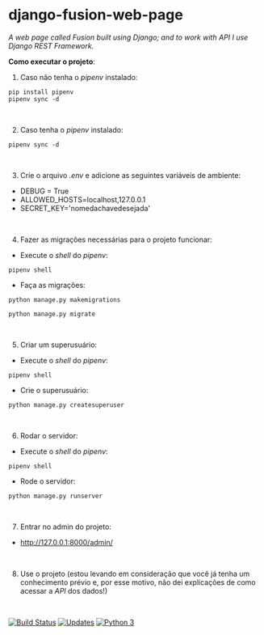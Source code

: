 # django-fusion-web-page

_A web page called Fusion built using Django; and to work with API I use Django REST Framework._

**Como executar o projeto**:

1. Caso não tenha o _pipenv_ instalado:
```console
pip install pipenv
pipenv sync -d
```

<br>

2. Caso tenha o _pipenv_ instalado:
```console
pipenv sync -d
```

<br>

3. Crie o arquivo _.env_ e adicione as seguintes variáveis de ambiente:

- DEBUG = True
- ALLOWED_HOSTS=localhost,127.0.0.1
- SECRET_KEY='nomedachavedesejada'

<br>

4. Fazer as migrações necessárias para o projeto funcionar:

- Execute o _shell_ do _pipenv_:
```console
pipenv shell
```
- Faça as migrações:
```console
python manage.py makemigrations

python manage.py migrate
```

<br>

5. Criar um superusuário:

- Execute o _shell_ do _pipenv_:

```console
pipenv shell
```
- Crie o superusuário:
```console
python manage.py createsuperuser
```

<br>

6. Rodar o servidor:
- Execute o _shell_ do _pipenv_:
```console
pipenv shell
```

- Rode o servidor:
```console
python manage.py runserver
```

<br>

7. Entrar no admin do projeto:
- http://127.0.0.1:8000/admin/

<br>

8. Use o projeto 
(estou levando em consideração que você já tenha um conhecimento prévio e, 
por esse motivo, não dei explicações de como acessar a _API_ dos dados!)

<br>

[![Build Status](https://travis-ci.com/franciscowendel/django-fusion-web-page.svg?branch=main)](https://travis-ci.com/franciscowendel/django-fusion-web-page)
[![Updates](https://pyup.io/repos/github/franciscowendel/django-fusion-web-page/shield.svg)](https://pyup.io/repos/github/franciscowendel/django-fusion-web-page/)
[![Python 3](https://pyup.io/repos/github/franciscowendel/django-fusion-web-page/python-3-shield.svg)](https://pyup.io/repos/github/franciscowendel/django-fusion-web-page/)
